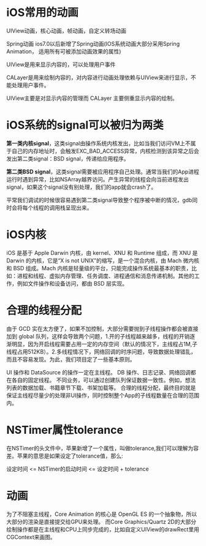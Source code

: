 # iOS常用的动画
UIView动画，核心动画，帧动画，自定义转场动画

Spring动画
ios7.0以后新增了Spring动画(IOS系统动画大部分采用Spring Animation， 适用所有可被添加动画效果的属性)

UIView是用来显示内容的，可以处理用户事件

CALayer是用来绘制内容的，对内容进行动画处理依赖与UIView来进行显示，不能处理用户事件。

UIView主要是对显示内容的管理而 CALayer 主要侧重显示内容的绘制。

# iOS系统的signal可以被归为两类

**第一类内核signal**，这类signal由操作系统内核发出，比如当我们访问VM上不属于自己的内存地址时，会触发EXC_BAD_ACCESS异常，内核检测到该异常之后会发出第二类signal：BSD signal，传递给应用程序。

**第二类BSD signal**，这类signal需要被应用程序自己处理。通常当我们的App进程运行时遇到异常，比如NSArray越界访问。产生异常的线程会向当前进程发出signal，如果这个signal没有别处理，我们的app就会crash了。

平常我们调试的时候很容易遇到第二类signal导致整个程序被中断的情况，gdb同时会将每个线程的调用栈呈现出来。


# iOS内核
iOS 是基于 Apple Darwin 内核，由 kernel、XNU 和 Runtime 组成，而 XNU 是 Darwin 的内核，它是“X is not UNIX”的缩写，是一个混合内核，由 Mach 微内核和 BSD 组成。Mach 内核是轻量级的平台，只能完成操作系统最基本的职责，比如：进程和线程、虚拟内存管理、任务调度、进程通信和消息传递机制。其他的工作，例如文件操作和设备访问，都由 BSD 层实现。


# 合理的线程分配
由于 GCD 实在太方便了，如果不加控制，大部分需要抛到子线程操作都会被直接加到 global 队列，这样会导致两个问题，1.开的子线程越来越多，线程的开销逐渐明显，因为开启线程需要占用一定的内存空间（默认的情况下，主线程占1M,子线程占用512KB）。2.多线程情况下，网络回调的时序问题，导致数据处理错乱，而且不容易发现。为此，我们项目定了一些基本原则。

UI 操作和 DataSource 的操作一定在主线程。
DB 操作、日志记录、网络回调都在各自的固定线程。
不同业务，可以通过创建队列保证数据一致性。例如，想法列表的数据加载、书籍章节下载、书架加载等。
合理的线程分配，最终目的就是保证主线程尽量少的处理非UI操作，同时控制整个App的子线程数量在合理的范围内。

# NSTimer属性tolerance
在NSTimer的头文件中，苹果新增了一个属性，叫做tolerance,我们可以理解为容差。苹果的意思是如果设定了tolerance值，那么:

设定时间 <= NSTimer的启动时间 <= 设定时间 + tolerance


# 动画
为了不阻塞主线程，Core Animation 的核心是 OpenGL ES 的一个抽象物，所以大部分的渲染是直接提交给GPU来处理。 而Core Graphics/Quartz 2D的大部分绘制操作都是在主线程和CPU上同步完成的，比如自定义UIView的drawRect里用CGContext来画图。